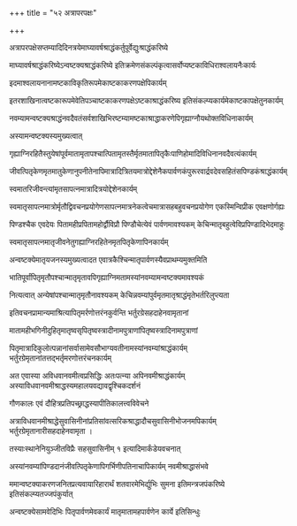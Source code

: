 +++
title = "५२ अत्रापरपक्षः"

+++

अत्रापरपक्षेसप्तम्यादिदिनत्रयेमाघ्यावर्षश्राद्धंकर्तुपूर्वेद्युःश्राद्धंकरिष्ये

माघ्यावर्षश्राद्धंकरिष्येऽन्वष्टक्यश्राद्धंकरिष्ये इतिक्रमेणसंकल्पंकृत्वासर्वोप्यष्टकाविधिराश्वलायनैःकार्यः

इदमाश्वलायनानामष्टकाविकृतिरूपमेकाष्टकाकरणपक्षेपिकार्यम्

इतरशाखिनात्वष्टकारूपमेवेतिपञ्चाष्टकाकरणपक्षेऽष्टकाश्राद्धंकरिष्य इतिसंकल्प्यकार्यमेकाष्टकापक्षेतुनकार्यम्

नवम्यामन्वष्टक्यश्राद्धंनवदैवतंसर्वशाखिभिरष्टम्यामष्टकाश्राद्धाकरणेपिगृह्याग्नौयथोक्तविधिनाकार्यम्

अस्यामन्वष्टक्यस्यमुख्यत्वात्

गृह्याग्निरहितैस्तुयेषांपूर्वमातामृतापश्चात्पितामृतस्तैर्मृतमातापितृकैःपाणिहोमादिविधिनानवदैवत्यंकार्यम्

जीवत्पितृकेणमृतमातुकेणानुपनीतेनापिमात्रादित्रितयमात्रोद्देशेनैकपार्वणकंपुरूरवार्द्रवदेवसहितंसपिण्डकंश्राद्धंकार्यम्

स्वमातरिजीवन्त्यांमृतसापत्नमात्रादित्रयोद्देशेनकार्यम्

स्वमातृसापत्नमात्रोर्मृतौद्विवचनप्रयोगेणसापत्नमात्रनेकत्वेचमात्रासहबहुवचनप्रयोगेण एकस्मिन्विप्रीक एवक्षणोर्गह्यः

पिण्डश्चैक एवदेयः पितामहीप्रपितामहोर्द्वौविप्रौ पिण्डौचेत्येवं पार्वणमावश्यकम् केचिन्मातृबहुत्वेविप्रपिण्डादिभेदमाहुः

स्वमातृसापत्नमातृजीवनेतुगह्याग्निरहितेनमृतपितृकेणापिनकार्यम्

अन्वष्टक्येमातृयजनस्यमुख्यत्वादत एवात्रकैश्चिन्मातृपार्वणस्यैवप्राथम्यमुक्तमिति

भातिपूर्वांपितृमृतौपश्चान्मातृमृतावपिगृह्याग्निमतामस्यांनवम्यामन्वष्टक्यमावश्यकं

नित्यत्वात् अन्येषांपश्चान्मातृमृतौनावश्यकम् केचिन्नवम्यांपुर्वमृतमातृश्राद्धंमृतेभर्तरिलुप्त्यता

इतिवचनप्रामान्यमाश्रित्यापितृमर्रणोत्तरंनकुर्वन्ति भर्तुरग्रेसहदाहेनवामृतानां

मातामहीभगिनीदुहितृमातृष्वसृपितृष्वस्त्रादीनामपुत्राणांपितृष्वस्त्रादिनामपुत्राणां

पितृमात्रादिकुलोत्पन्नानांसर्वासामेवसौभाग्यवतीनामस्यांनवम्यांश्राद्धंकार्यम् भर्तुरग्रेमृतानांतत्तद्भर्तृमरणोत्तरंचनकार्यम्

अत एवास्या अविधवानवमीत्वप्रसिद्धिः अतःपत्न्या अपिनवमीश्राद्धंकार्यम् अस्याविधवानवमीश्राद्धस्यमहालयवद्यावद्वृश्चिकदर्शनं

गौणकालः एवं दौहित्रप्रतिपच्छ्राद्धस्यापीतिकालत्त्वविवेचने

अत्राविधवानमीश्राद्धेसुवासिनीनांप्रतिसांवत्सरिकश्राद्धादौचसुवासिनीभोजनमपिकार्यम् भर्तुरग्रेमृतानारीसहदाहेनवामृता ।

तस्याःस्थानेनियुञ्जीतविप्रैः सहसुवासिनीम् १ इत्यादिमार्कंडेयवचनात्

अस्यांनवम्यांपिण्डदानंजीवत्पितृकेणापिगर्भिणीपतिनाचापिकार्यम् नवमीश्राद्धासंभवे

ममान्वष्टक्याकरणजनितप्रत्यवायारिहारार्थं शतवारमेभिर्द्युभिः सुमना इतिमन्त्रजपंकरिष्ये इतिसंकल्प्यतज्जपंकुर्यात्

अन्वष्टक्येसामवेदिभिः पितृपार्वणमेवकार्यं मातृमातामहपार्वणेन कार्ये इतिसिन्धुः
